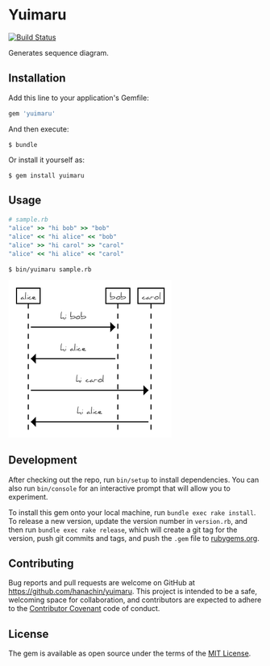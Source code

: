 # Yuimaru
[![Build Status](https://travis-ci.org/hanachin/yuimaru.svg?branch=master)](https://travis-ci.org/hanachin/yuimaru)

Generates sequence diagram.

## Installation

Add this line to your application's Gemfile:

```ruby
gem 'yuimaru'
```

And then execute:

    $ bundle

Or install it yourself as:

    $ gem install yuimaru

## Usage

```rb
# sample.rb
"alice" >> "hi bob" >> "bob"
"alice" << "hi alice" << "bob"
"alice" >> "hi carol" >> "carol"
"alice" << "hi alice" << "carol"
```

```console
$ bin/yuimaru sample.rb
```

![sample.png](sample.png)

## Development

After checking out the repo, run `bin/setup` to install dependencies. You can also run `bin/console` for an interactive prompt that will allow you to experiment.

To install this gem onto your local machine, run `bundle exec rake install`. To release a new version, update the version number in `version.rb`, and then run `bundle exec rake release`, which will create a git tag for the version, push git commits and tags, and push the `.gem` file to [rubygems.org](https://rubygems.org).

## Contributing

Bug reports and pull requests are welcome on GitHub at https://github.com/hanachin/yuimaru. This project is intended to be a safe, welcoming space for collaboration, and contributors are expected to adhere to the [Contributor Covenant](http://contributor-covenant.org) code of conduct.


## License

The gem is available as open source under the terms of the [MIT License](http://opensource.org/licenses/MIT).
